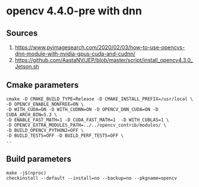# opencv 4.4.0-pre with dnn

## Sources

1. https://www.pyimagesearch.com/2020/02/03/how-to-use-opencvs-dnn-module-with-nvidia-gpus-cuda-and-cudnn/
2. https://github.com/AastaNV/JEP/blob/master/script/install_opencv4.3.0_Jetson.sh

## Cmake parameters

    cmake -D CMAKE_BUILD_TYPE=Release -D CMAKE_INSTALL_PREFIX=/usr/local \
    -D OPENCV_ENABLE_NONFREE=ON \
    -D WITH_CUDA=ON -D WITH_CUDNN=ON -D OPENCV_DNN_CUDA=ON -D CUDA_ARCH_BIN=5.3 \
    -D ENABLE_FAST_MATH=1 -D CUDA_FAST_MATH=1  -D WITH_CUBLAS=1 \
    -D OPENCV_EXTRA_MODULES_PATH=../../opencv_contrib/modules/ \
    -D BUILD_OPENCV_PYTHON2=OFF \
    -D BUILD_TESTS=OFF -D BUILD_PERF_TESTS=OFF \
    ..

## Build parameters

    make -j$(nproc)
    checkinstall --default --install=no --backup=no --pkgname=opencv
